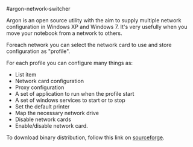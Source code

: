 #argon-network-switcher

Argon is an open source utility with the aim to supply multiple network configuration in Windows XP and Windows 7. It's very usefully when you move your notebook from a network to others.

Foreach network you can select the network card to use and store configuration as "profile".

For each profile you can configure many things as:

 - List item
 - Network card configuration
 - Proxy configuration
 - A set of application to run when the profile start
 - A set of windows services to start or to stop
 - Set the default printer
 - Map the necessary network drive
 - Disable network cards
 - Enable/disable network card.

To download binary distribution, follow this link on [sourceforge](http://sourceforge.net/projects/argonswitcher/).

